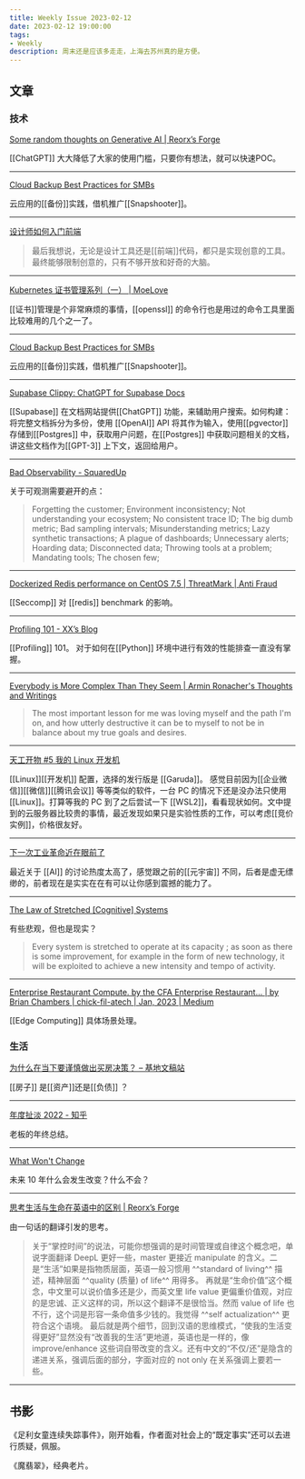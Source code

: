 ```yaml
---
title: Weekly Issue 2023-02-12
date: 2023-02-12 19:00:00
tags:
- Weekly
description: 周末还是应该多走走，上海去苏州真的是方便。
---
```



## 文章

### 技术

[Some random thoughts on Generative AI | Reorx’s Forge](https://reorx.com/makers-daily/002-thoughts-on-generative-ai/)

[[ChatGPT]] 大大降低了大家的使用门槛，只要你有想法，就可以快速POC。

---

[Cloud Backup Best Practices for SMBs](https://www.digitalocean.com/blog/cloud-backup-best-practices-startups-smbs)

云应用的[[备份]]实践，借机推广[[Snapshooter]]。

---


[设计师如何入门前端](https://dott.love/writing/design-engineering)

> 最后我想说，无论是设计工具还是[[前端]]代码，都只是实现创意的工具。最终能够限制创意的，只有不够开放和好奇的大脑。

---

[Kubernetes 证书管理系列（一） | MoeLove](https://moelove.info/2022/12/07/Kubernetes-%E8%AF%81%E4%B9%A6%E7%AE%A1%E7%90%86%E7%B3%BB%E5%88%97%E4%B8%80/)

[[证书]]管理是个非常麻烦的事情，[[openssl]] 的命令行也是用过的命令工具里面比较难用的几个之一了。

---

[Cloud Backup Best Practices for SMBs](https://www.digitalocean.com/blog/cloud-backup-best-practices-startups-smbs)

云应用的[[备份]]实践，借机推广[[Snapshooter]]。

---

[Supabase Clippy: ChatGPT for Supabase Docs](https://supabase.com/blog/chatgpt-supabase-docs)

[[Supabase]] 在文档网站提供[[ChatGPT]] 功能，来辅助用户搜索。如何构建：将完整文档拆分为多份，使用 [[OpenAI]] API 将其作为输入，使用[[pgvector]] 存储到[[Postgres]] 中，获取用户问题，在[[Postgres]] 中获取问题相关的文档，讲这些文档作为[[GPT-3]] 上下文，返回给用户。

---

[Bad Observability - SquaredUp](https://squaredup.com/blog/slight-reliability/bad-observability/)

关于可观测需要避开的点：

> Forgetting the customer;
Environment inconsistency;
Not understanding your ecosystem;
No consistent trace ID;
The big dumb metric;
Bad sampling intervals;
Misunderstanding metrics;
Lazy synthetic transactions;
A plague of dashboards;
Unnecessary alerts;
Hoarding data;
Disconnected data;
Throwing tools at a problem;
Mandating tools;
The chosen few;

---

[Dockerized Redis performance on CentOS 7.5 | ThreatMark | Anti Fraud](https://www.threatmark.com/dockerized-redis-performance-on-centos-7-5-2/)

[[Seccomp]] 对 [[redis]] benchmark 的影响。

---

[Profiling 101 - XX’s Blog](https://xxchan.github.io/cs/2023/02/08/profiling-101.html)

[[Profiling]]  101。 对于如何在[[Python]] 环境中进行有效的性能排查一直没有掌握。

---

[Everybody is More Complex Than They Seem | Armin Ronacher's Thoughts and Writings](https://lucumr.pocoo.org/2023/2/9/everybody-is-complex/)

> The most important lesson for me was loving myself and the path I'm on, and how utterly destructive it can be to myself to not be in balance about my true goals and desires.

---

[天工开物 #5 我的 Linux 开发机](https://mp.weixin.qq.com/s/ERggKUosAYIkAKN0DEmKhw)

[[Linux]][[开发机]] 配置，选择的发行版是 [[Garuda]]。 感觉目前因为[[企业微信]][[微信]][[腾讯会议]] 等等类似的软件，一台 PC 的情况下还是没办法只使用 [[Linux]]。打算等我的 PC 到了之后尝试一下 [[WSL2]]，看看现状如何。文中提到的云服务器比较贵的事情，最近发现如果只是实验性质的工作，可以考虑[[竞价实例]]，价格很友好。

---

[下一次工业革命近在眼前了](https://xargin.com/winter-is-coming/)

最近关于 [[AI]] 的讨论热度太高了，感觉跟之前的[[元宇宙]] 不同，后者是虚无缥缈的，前者现在是实实在在有可以让你感到震撼的能力了。

---

[The Law of Stretched [Cognitive] Systems](https://ferd.ca/the-law-of-stretched-cognitive-systems.html)

有些悲观，但也是现实？

> Every system is stretched to operate at its capacity ; as soon as there is some improvement, for example in the form of new technology, it will be exploited to achieve a new intensity and tempo of activity.

---

[Enterprise Restaurant Compute. by the CFA Enterprise Restaurant… | by Brian Chambers | chick-fil-atech | Jan, 2023 | Medium](https://medium.com/chick-fil-atech/enterprise-restaurant-compute-f5e2fd63d20f)

[[Edge Computing]] 具体场景处理。

### 生活

[为什么在当下要谨慎做出买房决策？ – 基地文稿站](https://b.brave2049.com/wei-shen-me-zai-dang-xia-yao-jin-shen-zuo-chu-mai-fang-jue/)

[[房子]] 是[[资产]]还是[[负债]] ？

---

[年度扯淡 2022 - 知乎](https://zhuanlan.zhihu.com/p/595625553)

老板的年终总结。

---

[What Won't Change](https://matt-rickard.com/what-wont-changed)

未来 10 年什么会发生改变？什么不会？

---

[思考生活与生命在英语中的区别 | Reorx’s Forge](https://reorx.com/essays/2023/02/life-vs-life-in-english/)

由一句话的翻译引发的思考。
> 关于“掌控时间”的说法，可能你想强调的是时间管理或自律这个概念吧，单说字面翻译 DeepL 更好一些，master 更接近 manipulate 的含义。二是“生活”如果是指物质层面，英语一般习惯用 ^^standard of living^^ 描述，精神层面 ^^quality (质量) of life^^ 用得多。
再就是“生命价值”这个概念，中文里可以说价值多还是少，而英文里 life value 更偏重价值观，对应的是忠诚、正义这样的词，所以这个翻译不是很恰当。然而 value of life 也不行，这个词是形容一条命值多少钱的。我觉得 ^^self actualization^^ 更符合这个语境。
最后就是两个细节，回到汉语的思维模式，“使我的生活变得更好”显然没有“改善我的生活”更地道，英语也是一样的，像 improve/enhance 这些词自带改变的含义。还有中文的“不仅/还”是隐含的递进关系，强调后面的部分，字面对应的 not only 在关系强调上要若一些。

---



## 书影

《足利女童连续失踪事件》，刚开始看，作者面对社会上的“既定事实”还可以去进行质疑，佩服。

《魔翡翠》，经典老片。